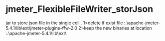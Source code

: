 # jmeter_FlexibleFileWriter_storJson
jar to store json file in the single cell .
1>delete if exist file :.\apache-jmeter-5.4.1\lib\ext\jmeter-plugins-ffw-2.0
2>keep the new binaries at location :.\apache-jmeter-5.4.1\lib\ext\
